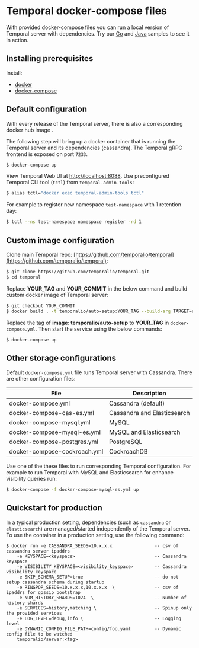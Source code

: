 # Temporal docker-compose files

With provided docker-compose files you can run a local version of Temporal server with dependencies.
Try our [Go](https://github.com/temporalio/samples-go) and [Java](https://github.com/temporalio/samples-java) samples to see it in action.

## Installing prerequisites

Install:
  * [docker](https://docs.docker.com/engine/installation/)
  * [docker-compose](https://docs.docker.com/compose/install/)

## Default configuration

With every release of the Temporal server, there is also a corresponding
docker hub image .

The following step will bring up a docker container that is running the Temporal server
and its dependencies (cassandra). The Temporal gRPC frontend is exposed on port `7233`.

```bash
$ docker-compose up
```

View Temporal Web UI at [http://localhost:8088](http://localhost:8088).
Use preconfigured Temporal CLI tool (`tctl`) from `temporal-admin-tools`:
```bash
$ alias tctl="docker exec temporal-admin-tools tctl"
```
For example to register new namespace `test-namespace` with 1 retention day:
```bash
$ tctl --ns test-namespace namespace register -rd 1
```

## Custom image configuration

Clone main Temporal repo: [https://github.com/temporalio/temporal](https://github.com/temporalio/temporal):
```bash
$ git clone https://github.com/temporalio/temporal.git
$ cd temporal
```

Replace **YOUR_TAG** and **YOUR_COMMIT** in the below command and build custom docker image of Temporal server:
```bash
$ git checkout YOUR_COMMIT
$ docker build . -t temporalio/auto-setup:YOUR_TAG --build-arg TARGET=auto-setup
```
Replace the tag of **image: temporalio/auto-setup** to **YOUR_TAG** in `docker-compose.yml`.
Then start the service using the below commands:
```bash
$ docker-compose up
```

## Other storage configurations

Default `docker-compose.yml` file runs Temporal server with Cassandra. There are other configuration files:

| File                         | Description |
|------------------------------|-------------|
| docker-compose.yml           | Cassandra (default) |
| docker-compose-cas-es.yml    | Cassandra and Elasticsearch |
| docker-compose-mysql.yml     | MySQL |
| docker-compose-mysql-es.yml  | MySQL and Elasticsearch |
| docker-compose-postgres.yml  | PostgreSQL |
| docker-compose-cockroach.yml | CockroachDB |

Use one of the these files to run corresponding Temporal configuration. For example to run Temporal with MySQL
and Elasticsearch for enhance visibility queries run:

```bash
$ docker-compose -f docker-compose-mysql-es.yml up
```

## Quickstart for production

In a typical production setting, dependencies (such as `cassandra` or `elasticsearch`) are managed/started independently of the Temporal server.
To use the container in a production setting, use the following command:

```plain
$ docker run -e CASSANDRA_SEEDS=10.x.x.x                -- csv of cassandra server ipaddrs
    -e KEYSPACE=<keyspace>                              -- Cassandra keyspace
    -e VISIBILITY_KEYSPACE=<visibility_keyspace>        -- Cassandra visibility keyspace
    -e SKIP_SCHEMA_SETUP=true                           -- do not setup cassandra schema during startup
    -e RINGPOP_SEEDS=10.x.x.x,10.x.x.x  \               -- csv of ipaddrs for gossip bootstrap
    -e NUM_HISTORY_SHARDS=1024  \                       -- Number of history shards
    -e SERVICES=history,matching \                      -- Spinup only the provided services
    -e LOG_LEVEL=debug,info \                           -- Logging level
    -e DYNAMIC_CONFIG_FILE_PATH=config/foo.yaml         -- Dynamic config file to be watched
    temporalio/server:<tag>
```
